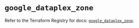 # `google_dataplex_zone`

Refer to the Terraform Registry for docs: [`google_dataplex_zone`](https://registry.terraform.io/providers/hashicorp/google/6.36.0/docs/resources/dataplex_zone).
